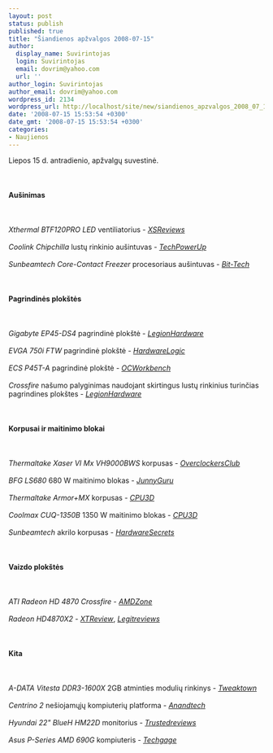 ```yaml
---
layout: post
status: publish
published: true
title: "Šiandienos apžvalgos 2008-07-15"
author:
  display_name: Suvirintojas
  login: Suvirintojas
  email: dovrim@yahoo.com
  url: ''
author_login: Suvirintojas
author_email: dovrim@yahoo.com
wordpress_id: 2134
wordpress_url: http://localhost/site/new/siandienos_apzvalgos_2008_07_15/
date: '2008-07-15 15:53:54 +0300'
date_gmt: '2008-07-15 15:53:54 +0300'
categories:
- Naujienos
---
```

<p>Liepos 15 d. antradienio, apžvalgų suvestinė.<br />
<br><br />
<br><b>Aušinimas</b><br />
<br><br />
<br><i>Xthermal BTF120PRO LED</i> ventiliatorius - <a class="ns" href="http://www.xsreviews.co.uk/reviews/misc-coolers/xthermal-btf120pro-led/"><i>XSReviews</i></a><br />
<br><i>Coolink Chipchilla</i> lustų rinkinio aušintuvas - <a class="ns" href="http://www.techpowerup.com/reviews/Coolink/Chipchilla/"><i>TechPowerUp</i></a><br />
<br><i>Sunbeamtech Core-Contact Freezer</i> procesoriaus aušintuvas - <a class="ns" href="http://www.bit-tech.net/hardware/2008/07/15/sunbeamtech-core-contact-freezer/1"><i>Bit-Tech</i></a><br />
<br><br />
<br><b>Pagrindinės plokštės</b><br />
<br><br />
<br><i>Gigabyte EP45-DS4</i> pagrindinė plokštė - <a class="ns" href="http://www.legionhardware.com/document.php?id=760"><i>LegionHardware</i></a><br />
<br><i>EVGA 750i FTW</i> pagrindinė plokštė - <a class="ns" href="http://hardwarelogic.com/news/132/ARTICLE/3940/2008-07-14.html"><i>HardwareLogic</i></a><br />
<br><i>ECS P45T-A</i> pagrindinė plokštė - <a class="ns" href="http://my.ocworkbench.com/2008/ecs/P45T-A/g1.htm"><i>OCWorkbench</i></a><br />
<br><i>Crossfire</i> našumo palyginimas naudojant skirtingus lustų rinkinius turinčias pagrindines plokštes - <a class="ns" href="http://www.legionhardware.com/document.php?id=761"><i>LegionHardware</i></a><br />
<br><br />
<br><b>Korpusai ir maitinimo blokai</b><br />
<br><br />
<br><i>Thermaltake Xaser VI Mx VH9000BWS</i> korpusas - <a class="ns" href="http://www.overclockersclub.com/reviews/thermaltake_xaser_vi/"><i>OverclockersClub</i></a><br />
<br><i>BFG LS680</i> 680 W maitinimo blokas - <a class="ns" href="http://www.jonnyguru.com/modules.php?name=NDReviews&amp;op=Story&amp;reid=98"><i>JunnyGuru</i></a><br />
<br><i>Thermaltake Armor+MX</i> korpusas - <a class="ns" href="http://www.cpu3d.com/content/view/5387/52/"><i>CPU3D</i></a><br />
<br><i>Coolmax CUQ-1350B</i> 1350 W maitinimo blokas - <a class="ns" href="http://www.cpu3d.com/content/view/5397/55/"><i>CPU3D</i></a><br />
<br><i>Sunbeamtech</i> akrilo korpusas - <a class="ns" href="http://www.hardwaresecrets.com/article/584"><i>HardwareSecrets</i></a><br />
<br><br />
<br><b>Vaizdo plokštės</b><br />
<br><br />
<br><i>ATI Radeon HD 4870 Crossfire</i> - <a class="ns" href="http://www.amdzone.com/index.php/reviews/71/9946-ati-radeon-hd-4870-single-a"><i>AMDZone</i></a><br />
<br><i>Radeon HD4870X2</i> - <a class="ns" href="http://xtreview.com/review226.htm"><i>XTReview</i></a>, <a class="ns" href="http://www.legitreviews.com/article/745/1/"><i>Legitreviews</i></a><br />
<br><br />
<br><b>Kita</b><br />
<br><br />
<br><i>A-DATA Vitesta DDR3-1600X</i> 2GB atminties modulių rinkinys - <a class="ns" href="http://www.tweaktown.com/reviews/1504/a_data_vitesta_ddr3_1600x_2gb_memory_kit/index.html"><i>Tweaktown</i></a><br />
<br><i>Centrino 2</i> nešiojamųjų kompiuterių platforma - <a class="ns" href="http://www.anandtech.com/cpuchipsets/intel/showdoc.aspx?i=3356"><i>Anandtech</i></a><br />
<br><i>Hyundai 22&quot; BlueH HM22D</i> monitorius - <a class="ns" href="http://www.trustedreviews.com/displays/review/2008/07/15/Hyundai-22in-BlueH-HM22D-DVB-LCD-TV-Monitor/p1"><i>Trustedreviews</i></a><br />
<br><i>Asus P-Series AMD 690G</i> kompiuteris - <a class="ns" href="http://techgage.com/article/asus_p-series_amd_690g_barebone_pc/"><i>Techgage</i></a><br />
<br><br />
<br><br />
<br></p>
